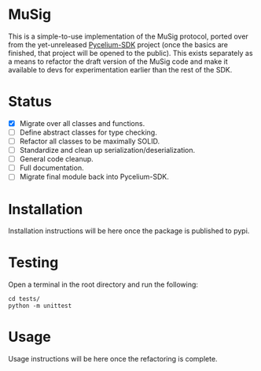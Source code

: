 # MuSig

This is a simple-to-use implementation of the MuSig protocol, ported over from
the yet-unreleased [Pycelium-SDK](https://github.com/k98kurz/pycelium-sdk)
project (once the basics are finished, that project will be opened to the
public). This exists separately as a means to refactor the draft version of the
MuSig code and make it available to devs for experimentation earlier than the
rest of the SDK.

# Status

- [x] Migrate over all classes and functions.
- [ ] Define abstract classes for type checking.
- [ ] Refactor all classes to be maximally SOLID.
- [ ] Standardize and clean up serialization/deserialization.
- [ ] General code cleanup.
- [ ] Full documentation.
- [ ] Migrate final module back into Pycelium-SDK.

# Installation

Installation instructions will be here once the package is published to pypi.

# Testing

Open a terminal in the root directory and run the following:

```
cd tests/
python -m unittest
```

# Usage

Usage instructions will be here once the refactoring is complete.
